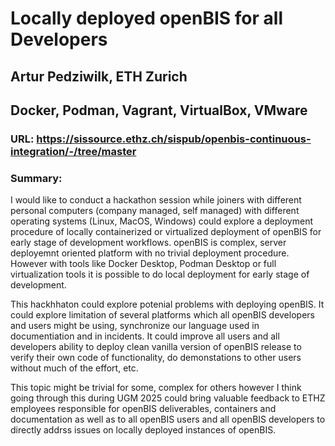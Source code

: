 # Locally deployed openBIS for all Developers

## Artur Pedziwilk, ETH Zurich

## Docker, Podman, Vagrant, VirtualBox, VMware  

### URL: https://sissource.ethz.ch/sispub/openbis-continuous-integration/-/tree/master

### Summary:

I would like to conduct a hackathon session while joiners with different personal computers (company managed, self managed) with different operating systems (Linux, MacOS, Windows) could explore a deployment procedure of locally containerized or virtualized deployment of openBIS for early stage of development workflows.
openBIS is complex, server deployemnt oriented platform with no trivial deployment procedure. However with tools like Docker Desktop, Podman Desktop or full virtualization tools it is possible to do local deployment for early stage of development. 

This hackhhaton could explore potenial problems with deploying openBIS. It could explore limitation of several platforms which all openBIS developers and users might be using, synchronize our language used in documentiation and in incidents. It could improve all users and all developers ability to deploy clean vanilla version of openBIS release to verify their own code of functionality, do demonstations to other users without much of the effort, etc.

This topic might be trivial for some, complex for others however I think going through this during UGM 2025 could bring valuable feedback to ETHZ employees responsible for openBIS deliverables, containers and documentation as well as to all openBIS users and all openBIS developers to directly addrss issues on locally deployed instances of openBIS.

